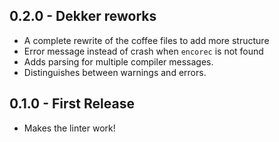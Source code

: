## 0.2.0 - Dekker reworks
- A complete rewrite of the coffee files to add more structure
- Error message instead of crash when `encorec` is not found
- Adds parsing for multiple compiler messages.
- Distinguishes between warnings and errors.

## 0.1.0 - First Release
- Makes the linter work!
